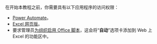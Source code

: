 在开始本教程之前，你需要具有以下应用程序的访问权限：

- [Power Automate](/power-automate/organization-q-and-a)。
- [Excel 网页版](https://www.office.com/launch/excel)。
- 要求管理员[为组织启用 Office 脚本](/microsoft-365/admin/manage/manage-office-scripts-settings)，这会将“**自动**”选项卡添加到 Web 上 Excel 的功能区中。
